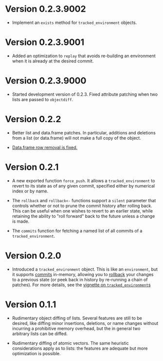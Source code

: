 # Version 0.2.3.9002

* Implement an `exists` method for `tracked_environment` objects.

# Version 0.2.3.9001

 * Added an optimization to `replay` that avoids re-building an environment
   when it is already at the desired commit.

# Version 0.2.3.9000

 * Started development version of 0.2.3. Fixed attribute patching when
   two lists are passed to `objectdiff`.

# Version 0.2.2

 * Better list and data.frame patches. In particular, additions and deletions from
   a list (or data.frame) will not make a full copy of the object.

 * [Data.frame row removal is fixed.](https://github.com/robertzk/objectdiff/issues/35)

# Version 0.2.1

* A new exported function `force_push`. It allows a `tracked_environment` to revert
  to its state as of any given commit, specified either by numerical index or by name.

* The `rollback` and `rollback<-` functions support a `silent` parameter that
  controls whether or not to prune the commit history after rolling back.
  This can be useful when one wishes to revert to an earlier state, while 
  retaining the ability to "roll forward" back to the future unless a
  change is made.

* The `commits` function for fetching a named list of all commits of a
  `tracked_environment`.

# Version 0.2.0

* Introduced a `tracked_environment` object. This is like an `environment`,
  but it supports [commits](R/tracked_environment.R#L78) in-memory,
  allowing you to [rollback](R/tracked_environment.R#L107) your changes to
  a previous state (or peek back in history by re-running a chain of patches).
  For more details, see the [vignette on `tracked_environment`s](vignettes/tracked_environment.Rmd)

# Version 0.1.1

* Rudimentary object diffing of lists. Several features are still to be
  desired, like diffing minor insertions, deletions, or name changes
  without incurring a prohibitive memory overhead, but the in general
  two arbitrary lists can be diffed. 

* Rudimentary diffing of atomic vectors. The same heuristic considerations
  apply as to lists: the features are adequate but more optimization is possible.

